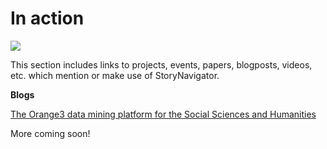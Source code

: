 In action
=======
![](../../doc/widgets/images/storynavigator_logo_small.png)

This section includes links to projects, events, papers, blogposts, videos, etc. which mention or make use of StoryNavigator.

**Blogs**

[The Orange3 data mining platform for the Social Sciences and Humanities](https://blog.esciencecenter.nl/the-orange3-data-mining-platform-as-a-research-tool-2167336a5c0d)



More coming soon!
